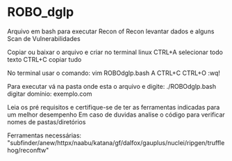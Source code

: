# ROBO_dglp
Arquivo em bash para executar Recon of Recon levantar dados e alguns Scan de Vulnerabilidades

Copiar ou baixar o arquivo e criar no terminal linux
CTRL+A selecionar todo texto
CTRL+C copiar tudo

No terminal usar o comando:
vim ROBOdglp.bash
A
CTRL+C
CTRL+O
:wq!

Para executar vá na pasta onde esta o arquivo e digite:
./ROBOdglp.bash
digitar domínio: exemplo.com

Leia os pré requisitos e certifique-se de ter as ferramentas indicadas para um melhor desempenho
Em caso de duvidas analise o código para verificar nomes de pastas/diretórios

Ferramentas necessárias:
"subfinder/anew/httpx/naabu/katana/gf/dalfox/gauplus/nuclei/ripgen/trufflehog/reconftw"
